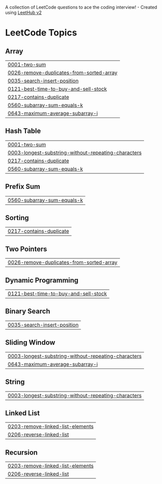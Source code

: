 A collection of LeetCode questions to ace the coding interview! - Created using [LeetHub v2](https://github.com/arunbhardwaj/LeetHub-2.0)
<!---LeetCode Topics Start-->
# LeetCode Topics
## Array
|  |
| ------- |
| [0001-two-sum](https://github.com/Raghava-0003/LeetCode/tree/master/0001-two-sum) |
| [0026-remove-duplicates-from-sorted-array](https://github.com/Raghava-0003/LeetCode/tree/master/0026-remove-duplicates-from-sorted-array) |
| [0035-search-insert-position](https://github.com/Raghava-0003/LeetCode/tree/master/0035-search-insert-position) |
| [0121-best-time-to-buy-and-sell-stock](https://github.com/Raghava-0003/LeetCode/tree/master/0121-best-time-to-buy-and-sell-stock) |
| [0217-contains-duplicate](https://github.com/Raghava-0003/LeetCode/tree/master/0217-contains-duplicate) |
| [0560-subarray-sum-equals-k](https://github.com/Raghava-0003/LeetCode/tree/master/0560-subarray-sum-equals-k) |
| [0643-maximum-average-subarray-i](https://github.com/Raghava-0003/LeetCode/tree/master/0643-maximum-average-subarray-i) |
## Hash Table
|  |
| ------- |
| [0001-two-sum](https://github.com/Raghava-0003/LeetCode/tree/master/0001-two-sum) |
| [0003-longest-substring-without-repeating-characters](https://github.com/Raghava-0003/LeetCode/tree/master/0003-longest-substring-without-repeating-characters) |
| [0217-contains-duplicate](https://github.com/Raghava-0003/LeetCode/tree/master/0217-contains-duplicate) |
| [0560-subarray-sum-equals-k](https://github.com/Raghava-0003/LeetCode/tree/master/0560-subarray-sum-equals-k) |
## Prefix Sum
|  |
| ------- |
| [0560-subarray-sum-equals-k](https://github.com/Raghava-0003/LeetCode/tree/master/0560-subarray-sum-equals-k) |
## Sorting
|  |
| ------- |
| [0217-contains-duplicate](https://github.com/Raghava-0003/LeetCode/tree/master/0217-contains-duplicate) |
## Two Pointers
|  |
| ------- |
| [0026-remove-duplicates-from-sorted-array](https://github.com/Raghava-0003/LeetCode/tree/master/0026-remove-duplicates-from-sorted-array) |
## Dynamic Programming
|  |
| ------- |
| [0121-best-time-to-buy-and-sell-stock](https://github.com/Raghava-0003/LeetCode/tree/master/0121-best-time-to-buy-and-sell-stock) |
## Binary Search
|  |
| ------- |
| [0035-search-insert-position](https://github.com/Raghava-0003/LeetCode/tree/master/0035-search-insert-position) |
## Sliding Window
|  |
| ------- |
| [0003-longest-substring-without-repeating-characters](https://github.com/Raghava-0003/LeetCode/tree/master/0003-longest-substring-without-repeating-characters) |
| [0643-maximum-average-subarray-i](https://github.com/Raghava-0003/LeetCode/tree/master/0643-maximum-average-subarray-i) |
## String
|  |
| ------- |
| [0003-longest-substring-without-repeating-characters](https://github.com/Raghava-0003/LeetCode/tree/master/0003-longest-substring-without-repeating-characters) |
## Linked List
|  |
| ------- |
| [0203-remove-linked-list-elements](https://github.com/Raghava-0003/LeetCode/tree/master/0203-remove-linked-list-elements) |
| [0206-reverse-linked-list](https://github.com/Raghava-0003/LeetCode/tree/master/0206-reverse-linked-list) |
## Recursion
|  |
| ------- |
| [0203-remove-linked-list-elements](https://github.com/Raghava-0003/LeetCode/tree/master/0203-remove-linked-list-elements) |
| [0206-reverse-linked-list](https://github.com/Raghava-0003/LeetCode/tree/master/0206-reverse-linked-list) |
<!---LeetCode Topics End-->